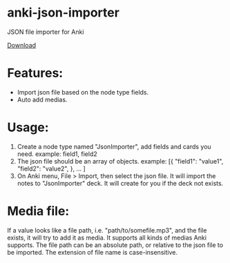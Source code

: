 # anki-json-importer
JSON file importer for Anki

[Download](https://ankiweb.net/shared/info/1219378844)

# Features:

*	Import json file based on the node type fields.
*	Auto add medias.

# Usage:

1.	Create a node type named "JsonImporter", add fields and cards you need.
	example: field1, field2 
2.	The json file should be an array of objects.
	example: [{ "field1": "value1", "field2": "value2", }, ... ]
3.	On Anki menu, File > Import, then select the json file. It will import the notes to "JsonImporter" deck. It will create for you if the deck not exists.

# Media file:
If a value looks like a file path, i.e. "path/to/somefile.mp3", and the file exists, it will try to add it as media.
It supports all kinds of medias Anki supports. The file path can be an absolute path, or relative to the json file to be imported.
The extension of file name is case-insensitive.